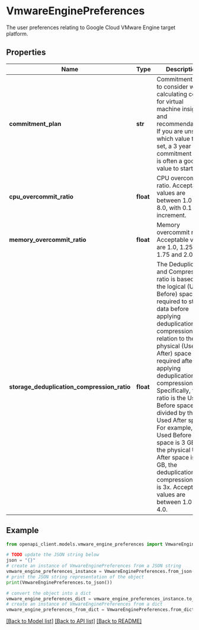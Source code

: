 # VmwareEnginePreferences

The user preferences relating to Google Cloud VMware Engine target platform.

## Properties

Name | Type | Description | Notes
------------ | ------------- | ------------- | -------------
**commitment_plan** | **str** | Commitment plan to consider when calculating costs for virtual machine insights and recommendations. If you are unsure which value to set, a 3 year commitment plan is often a good value to start with. | [optional] 
**cpu_overcommit_ratio** | **float** | CPU overcommit ratio. Acceptable values are between 1.0 and 8.0, with 0.1 increment. | [optional] 
**memory_overcommit_ratio** | **float** | Memory overcommit ratio. Acceptable values are 1.0, 1.25, 1.5, 1.75 and 2.0. | [optional] 
**storage_deduplication_compression_ratio** | **float** | The Deduplication and Compression ratio is based on the logical (Used Before) space required to store data before applying deduplication and compression, in relation to the physical (Used After) space required after applying deduplication and compression. Specifically, the ratio is the Used Before space divided by the Used After space. For example, if the Used Before space is 3 GB, but the physical Used After space is 1 GB, the deduplication and compression ratio is 3x. Acceptable values are between 1.0 and 4.0. | [optional] 

## Example

```python
from openapi_client.models.vmware_engine_preferences import VmwareEnginePreferences

# TODO update the JSON string below
json = "{}"
# create an instance of VmwareEnginePreferences from a JSON string
vmware_engine_preferences_instance = VmwareEnginePreferences.from_json(json)
# print the JSON string representation of the object
print(VmwareEnginePreferences.to_json())

# convert the object into a dict
vmware_engine_preferences_dict = vmware_engine_preferences_instance.to_dict()
# create an instance of VmwareEnginePreferences from a dict
vmware_engine_preferences_from_dict = VmwareEnginePreferences.from_dict(vmware_engine_preferences_dict)
```
[[Back to Model list]](../README.md#documentation-for-models) [[Back to API list]](../README.md#documentation-for-api-endpoints) [[Back to README]](../README.md)


